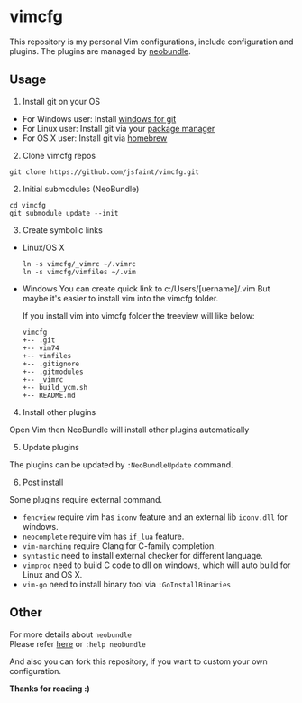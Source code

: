 vimcfg
======

This repository is my personal Vim configurations, include configuration and plugins.
The plugins are managed by [neobundle](https://github.com/Shougo/neobundle.vim).

Usage
-----
1. Install git on your OS
  * For Windows user: Install [windows for git](https://git-for-windows.github.io)
  * For Linux user: Install git via your [package manager](https://en.wikipedia.org/wiki/Package_manager)
  * For OS X user: Install git via [homebrew](http://brew.sh/)

2. Clone vimcfg repos

  ```
  git clone https://github.com/jsfaint/vimcfg.git
  ```

2. Initial submodules (NeoBundle)

  ```
  cd vimcfg
  git submodule update --init
  ```

3. Create symbolic links
  * Linux/OS X

    ```
    ln -s vimcfg/_vimrc ~/.vimrc
    ln -s vimcfg/vimfiles ~/.vim
    ```

  * Windows
    You can create quick link to c:/Users/[uername]/.vim
    But maybe it's easier to install vim into the vimcfg folder.

    If you install vim into vimcfg folder the treeview will like below:

    ```
    vimcfg
    +-- .git
    +-- vim74
    +-- vimfiles
    +-- .gitignore
    +-- .gitmodules
    +-- _vimrc
    +-- build_ycm.sh
    +-- README.md
    ```

4. Install other plugins

  Open Vim then NeoBundle will install other plugins automatically

5. Update plugins

  The plugins can be updated by `:NeoBundleUpdate` command.

6. Post install

  Some plugins require external command.
  * `fencview` require vim has `iconv` feature and an external lib `iconv.dll` for windows.
  * `neocomplete` require vim has `if_lua` feature.
  * `vim-marching` require Clang for C-family completion.
  * `syntastic` need to install external checker for different language.
  * `vimproc` need to build C code to dll on windows, which will auto build for Linux and OS X.
  * `vim-go` need to install binary tool via `:GoInstallBinaries`

Other
-----
For more details about `neobundle`  
Please refer [here](https://github.com/Shougo/neobundle.vim/blob/master/README.md) or `:help neobundle`

And also you can fork this repository, if you want to custom your own configuration.

**Thanks for reading :)**
